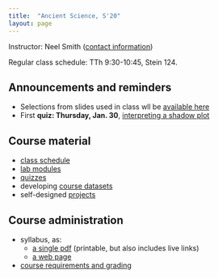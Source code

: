 ```yaml
---
title:  "Ancient Science, S'20"
layout: page
---
```



Instructor: Neel Smith ([contact information](http://neelsmith.info/holycross/contact/))

Regular class schedule:  TTh 9:30-10:45, Stein 124.


## Announcements and reminders

- Selections from slides used in class wll be [available here](slides/)
- First **quiz:  Thursday, Jan. 30**, [interpreting a shadow plot](assignments/gnomon/)

## Course material


- [class schedule](schedule)
- [lab modules](labs/)
- [quizzes](quizzes/)
- developing [course datasets](datasets/)
- self-designed [projects](projects/)

## Course administration

- syllabus, as:
    - [a single pdf](syllabus/syllabus.pdf) (printable, but also includes live links)
    - [a web page](syllabus/)
- [course requirements and grading](syllabus/2_requirements/)
